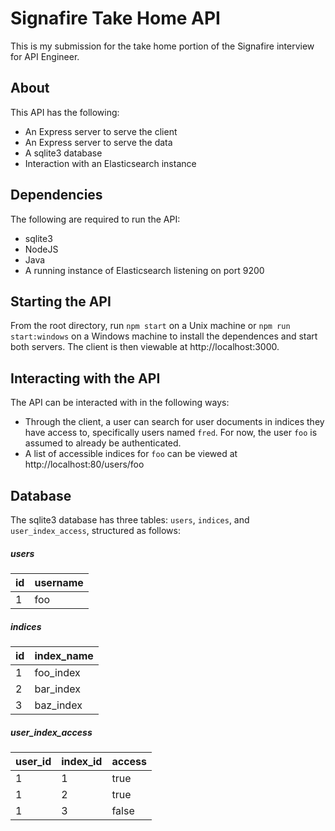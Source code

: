 # Signafire Take Home API

This is my submission for the take home portion of the Signafire interview for API Engineer.

## About

This API has the following:

- An Express server to serve the client
- An Express server to serve the data
- A sqlite3 database
- Interaction with an Elasticsearch instance

## Dependencies

The following are required to run the API:

- sqlite3
- NodeJS
- Java
- A running instance of Elasticsearch listening on port 9200

## Starting the API

From the root directory, run `npm start` on a Unix machine or `npm run start:windows` on a Windows machine to install the dependences and start both servers. The client is then viewable at http://localhost:3000.

## Interacting with the API

The API can be interacted with in the following ways:

- Through the client, a user can search for user documents in indices they have access to, specifically users named `fred`. For now, the user `foo` is assumed to already be authenticated.
- A list of accessible indices for `foo` can be viewed at http://localhost:80/users/foo

## Database

The sqlite3 database has three tables: `users`, `indices`, and `user_index_access`, structured as follows:

##### users

| id  | username |
| --- | -------- |
| 1   | foo      |

##### indices

| id  | index_name |
| --- | ---------- |
| 1   | foo_index  |
| 2   | bar_index  |
| 3   | baz_index  |

##### user_index_access

| user_id | index_id | access |
| ------- | -------- | ------ |
| 1       | 1        | true   |
| 1       | 2        | true   |
| 1       | 3        | false  |
